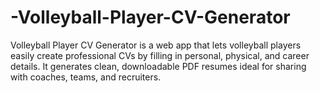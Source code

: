 # -Volleyball-Player-CV-Generator
Volleyball Player CV Generator is a web app that lets volleyball players easily create professional CVs by filling in personal, physical, and career details. It generates clean, downloadable PDF resumes ideal for sharing with coaches, teams, and recruiters.
